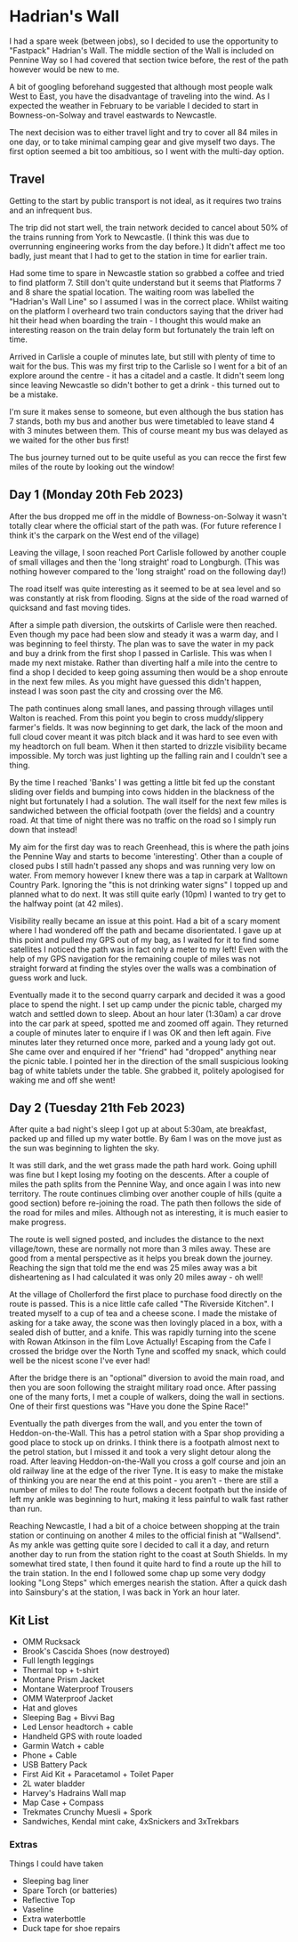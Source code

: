 # Hadrian's Wall

I had a spare week (between jobs), so I decided to use the opportunity to "Fastpack" Hadrian's Wall. The middle section of the Wall is included on Pennine Way so I had covered that section twice before, the rest of the path however would be new to me.

A bit of googling beforehand suggested that although most people walk West to East, you have the disadvantage of traveling into the wind.
As I expected the weather in February to be variable I decided to start in Bowness-on-Solway and travel eastwards to Newcastle.

The next decision was to either travel light and try to cover all 84 miles in one day, or to take minimal camping gear and give myself two days. The first option seemed a bit too ambitious, so I went with the multi-day option.

## Travel
Getting to the start by public transport is not ideal, as it requires two trains and an infrequent bus.

The trip did not start well, the train network decided to cancel about 50% of the trains running from York to Newcastle.  (I think this was due to overrunning engineering works from the day before.)  It didn't affect me too badly, just meant that I had to get to the station in time for earlier train.

Had some time to spare in Newcastle station so grabbed a coffee and tried to find platform 7.  Still don't quite understand but it seems that Platforms 7 and 8 share the spatial location. The waiting room was labelled the "Hadrian's Wall Line" so I assumed I was in the correct place. Whilst waiting on the platform I overheard two train conductors saying that the driver had hit their head when boarding the train - I thought this would make an interesting reason on the train delay form but fortunately the train left on time.

Arrived in Carlisle a couple of minutes late, but still with plenty of time to wait for the bus.  This was my first trip to the Carlisle so I went for a bit of an explore around the centre - it has a citadel and a castle. It didn't seem long since leaving Newcastle so didn't bother to get a drink - this turned out to be a mistake.

I'm sure it makes sense to someone, but even although the bus station has 7 stands,  both my bus and another bus were timetabled to leave stand 4 with 3 minutes between them.  This of course meant my bus was delayed as we waited for the other bus first!

The bus journey turned out to be quite useful as you can recce the first few miles of the route by looking out the window! 


## Day 1 (Monday 20th Feb 2023)
After the bus dropped me off in the middle of Bowness-on-Solway it wasn't totally clear where the official start of the path was. (For future reference I think it's the carpark on the West end of the village)

Leaving the village, I soon reached Port Carlisle followed by another couple of small villages and then the 'long straight' road to Longburgh.  (This was nothing however compared to the 'long straight' road on the following day!)

The road itself was quite interesting as it seemed to be at sea level and so was constantly at risk from flooding.  Signs at the side of the road warned of quicksand and fast moving tides.

After a simple path diversion, the outskirts of Carlisle were then reached.  Even though my pace had been slow and steady it was a warm day, and I was beginning to feel thirsty. The plan was to save the water in my pack and buy a drink from the first shop I passed in Carlisle. This was when I made my next mistake.  Rather than diverting half a mile into the centre to find a shop I decided to keep going assuming then would be a shop enroute in the next few miles. As you might have guessed this didn't happen, instead I was soon past the city and crossing over the M6.

The path continues along small lanes, and passing through villages until Walton is reached. From this point you begin to cross muddy/slippery farmer's fields.
It was now beginning to get dark, the lack of the moon and full cloud cover meant it was pitch black and it was hard to see even with my headtorch on full beam.  When it then started to drizzle visibility became impossible. My torch was just lighting up the falling rain and I couldn't see a thing.

By the time I reached 'Banks' I was getting a little bit fed up the constant sliding over fields and bumping into cows hidden in the blackness of the night but fortunately I had a solution.  The wall itself for the next few miles is sandwiched between the official footpath (over the fields) and a country road.  At that time of night there was no traffic on the road so I simply run down that instead!

My aim for the first day was to reach Greenhead, this is where the path joins the Pennine Way and starts to become 'interesting'. Other than a couple of closed pubs I still hadn't passed any shops and was running very low on water.  From memory however I knew there was a tap in carpark at Walltown Country Park.  Ignoring the "this is not drinking water signs" I topped up and planned what to do next.  It was still quite early (10pm) I wanted to try get to the halfway point (at 42 miles).

Visibility really became an issue at this point.  Had a bit of a scary moment where I had wondered off the path and became disorientated. I gave up at this point and pulled my GPS out of my bag, as I waited for it to find some satellites I noticed the path was in fact only a meter to my left!  Even with the help of my GPS navigation for the remaining couple of miles was not straight forward at finding the styles over the walls was a combination of guess work and luck.

Eventually made it to the second quarry carpark and decided it was a good place to spend the night. I set up camp under the picnic table, charged my watch and settled down to sleep.
About an hour later (1:30am) a car drove into the car park at speed,  spotted me and zoomed off again.  They returned a couple of minutes later to enquire if I was OK and then left again.  Five minutes later they returned once more,  parked and a young lady got out.  She came over and enquired if her "friend" had "dropped" anything near the picnic table.  I pointed her in the direction of the small suspicious looking bag of white tablets under the table.  She grabbed it, politely apologised for waking me and off she went! 


## Day 2 (Tuesday 21th Feb 2023)
After quite a bad night's sleep I got up at about 5:30am, ate breakfast, packed up and filled up my water bottle.  By 6am I was on the move just as the sun was beginning to lighten the sky.

It was still dark, and the wet grass made the path hard work.  Going uphill was fine but I kept losing my footing on the descents.  After a couple of miles the path splits from the Pennine Way, and once again I was into new territory.  The route continues climbing over another couple of hills (quite a good section) before re-joining the road.  The path then follows the side of the road for miles and miles.  Although not as interesting, it is much easier to make progress.

The route is well signed posted, and includes the distance to the next village/town, these are normally not more than 3 miles away. These are good from a mental perspective as it helps you break down the journey.  Reaching the sign that told me the end was 25 miles away was a bit disheartening as I had calculated it was only 20 miles away - oh well!

At the village of Chollerford the first place to purchase food directly on the route is passed.  This is a nice little cafe called "The Riverside Kitchen".  I treated myself to a cup of tea and a cheese scone. I made the mistake of asking for a take away, the scone was then lovingly placed in a box,  with a sealed dish of butter,  and a knife.  This was rapidly turning into the scene with Rowan Atkinson in the film Love Actually! Escaping from the Cafe I crossed the bridge over the North Tyne and scoffed my snack, which could well be the nicest scone I've ever had!

After the bridge there is an "optional" diversion to avoid the main road, and then you are soon following the straight military road once. After passing one of the many forts, I met a couple of walkers, doing the wall in sections.  One of their first questions was "Have you done the Spine Race!"

Eventually the path diverges from the wall, and you enter the town of Heddon-on-the-Wall. This has a petrol station with a Spar shop providing a good place to stock up on drinks. I think there is a footpath almost next to the petrol station, but I missed it and took a very slight detour along the road. After leaving Heddon-on-the-Wall you cross a golf course and join an old railway line at the edge of the river Tyne. It is easy to make the mistake of thinking you are near the end at this point - you aren't - there are still a number of miles to do! The route follows a decent footpath but the inside of left my ankle was beginning to hurt, making it less painful to walk fast rather than run.

Reaching Newcastle, I had a bit of a choice between shopping at the train station or continuing on another 4 miles to the official finish at "Wallsend". As my ankle was getting quite sore I decided to call it a day, and return another day to run from the station right to the coast at South Shields.
In my somewhat tired state, I then found it quite hard to find a route up the hill to the train station. In the end I followed some chap up some very dodgy looking "Long Steps" which emerges nearish the station.  After a quick dash into Sainsbury's at the station,  I was back in York an hour later.



## Kit List
* OMM Rucksack
* Brook's Cascida Shoes (now destroyed)
* Full length leggings
* Thermal top + t-shirt
* Montane Prism Jacket
* Montane Waterproof Trousers
* OMM Waterproof Jacket
* Hat and gloves
* Sleeping Bag + Bivvi Bag
* Led Lensor headtorch + cable
* Handheld GPS with route loaded
* Garmin Watch + cable
* Phone + Cable
* USB Battery Pack
* First Aid Kit + Paracetamol + Toilet Paper
* 2L water bladder
* Harvey's Hadrains Wall map
* Map Case + Compass
* Trekmates Crunchy Muesli + Spork
* Sandwiches,  Kendal mint cake,  4xSnickers and 3xTrekbars

### Extras
Things I could have taken
* Sleeping bag liner
* Spare Torch (or batteries)
* Reflective Top
* Vaseline
* Extra waterbottle
* Duck tape for shoe repairs
